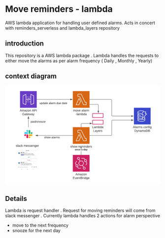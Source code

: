 # Move reminders - lambda
AWS lambda application for handling user defined alarms. Acts in concert with reminders_serverless and lambda_layers repository
## introduction 
This repository is a AWS lambda package . Lambda handles the requests to either move the alarms as per alarm frequency ( Daily , Monthly , Yearly)
## context diagram
![Context diagram](/alarm_system.png)
## Details 
Lambda is request handler . Request for moving reminders will come from slack messenger .
Currently lambda handles 2 actions for alarm perspective 
- move to the next frequency 
- snooze for the next day 
